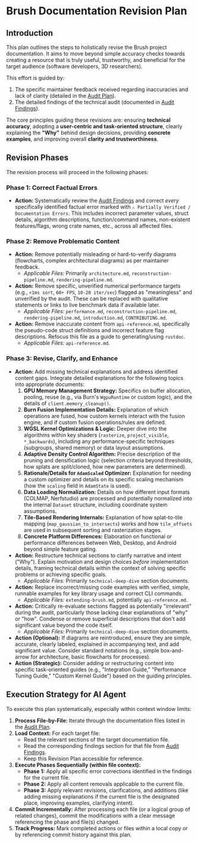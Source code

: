 # Brush Documentation Revision Plan

## Introduction

This plan outlines the steps to holistically revise the Brush project documentation. It aims to move beyond simple accuracy checks towards creating a resource that is truly useful, trustworthy, and beneficial for the target audience (software developers, 3D researchers).

This effort is guided by:
1.  The specific maintainer feedback received regarding inaccuracies and lack of clarity (detailed in the [Audit Plan](./docs-ai-agent-audit-plan.md)).
2.  The detailed findings of the technical audit (documented in [Audit Findings](./docs-audit-findings-gemini.md)).

The core principles guiding these revisions are: ensuring **technical accuracy**, adopting a **user-centric and task-oriented structure**, clearly explaining the **"Why"** behind design decisions, providing **concrete examples**, and improving overall **clarity and trustworthiness**.

## Revision Phases

The revision process will proceed in the following phases:

### Phase 1: Correct Factual Errors

*   **Action:** Systematically review the [Audit Findings](./docs-audit-findings-gemini.md) and correct *every* specifically identified factual error marked with `⚠️ Partially Verified / Documentation Errors`. This includes incorrect parameter values, struct details, algorithm descriptions, function/command names, non-existent features/flags, wrong crate names, etc., across all affected files.

### Phase 2: Remove Problematic Content

*   **Action:** Remove potentially misleading or hard-to-verify diagrams (flowcharts, complex architectural diagrams) as per maintainer feedback.
    *   *Applicable Files:* Primarily `architecture.md`, `reconstruction-pipeline.md`, `rendering-pipeline.md`.
*   **Action:** Remove specific, unverified numerical performance targets (e.g., `<1ms sort`, `60+ FPS`, `10-20 iter/sec`) flagged as "meaningless" and unverified by the audit. These can be replaced with qualitative statements or links to live benchmark data if available later.
    *   *Applicable Files:* `performance.md`, `reconstruction-pipeline.md`, `rendering-pipeline.md`, `introduction.md`, `CONTRIBUTING.md`.
*   **Action:** Remove inaccurate content from `api-reference.md`, specifically the pseudo-code struct definitions and incorrect feature flag descriptions. Refocus this file as a guide to generating/using `rustdoc`.
    *   *Applicable Files:* `api-reference.md`.

### Phase 3: Revise, Clarify, and Enhance

*   **Action:** Add missing technical explanations and address identified content gaps. Integrate detailed explanations for the following topics into appropriate documents:
    1.  **GPU Memory Management Strategy:** Specifics on buffer allocation, pooling, reuse (e.g., via Burn's `WgpuRuntime` or custom logic), and the details of `client.memory_cleanup()`.
    2.  **Burn Fusion Implementation Details:** Explanation of which operations are fused, how custom kernels interact with the fusion engine, and if custom fusion operations/rules are defined.
    3.  **WGSL Kernel Optimizations & Logic:** Deeper dive into the algorithms within key shaders (`rasterize`, `project_visible`, `*_backwards`), including any performance-specific techniques (subgroups, shared memory) or data layout assumptions.
    4.  **Adaptive Density Control Algorithm:** Precise description of the pruning and densification logic (selection criteria beyond thresholds, how splats are split/cloned, how new parameters are determined).
    5.  **Rationale/Details for `AdamScaled` Optimizer:** Explanation for needing a custom optimizer and details on its specific scaling mechanism (how the `scaling` field in `AdamState` is used).
    6.  **Data Loading Normalization:** Details on how different input formats (COLMAP, Nerfstudio) are processed and potentially normalized into the internal `Dataset` structure, including coordinate system assumptions.
    7.  **Tile-Based Rendering Internals:** Explanation of how splat-to-tile mapping (`map_gaussian_to_intersects`) works and how `tile_offsets` are used in subsequent sorting and rasterization stages.
    8.  **Concrete Platform Differences:** Elaboration on functional or performance differences between Web, Desktop, and Android beyond simple feature gating.
*   **Action:** Restructure technical sections to clarify narrative and intent ("Why"). Explain motivation and design choices *before* implementation details, framing technical details within the context of solving specific problems or achieving specific goals.
    *   *Applicable Files:* Primarily `technical-deep-dive` section documents.
*   **Action:** Replace incorrect/missing code examples with verified, simple, runnable examples for key library usage and correct CLI commands.
    *   *Applicable Files:* `extending-brush.md`, potentially `api-reference.md`.
*   **Action:** Critically re-evaluate sections flagged as potentially "irrelevant" during the audit, particularly those lacking clear explanations of "why" or "how". Condense or remove superficial descriptions that don't add significant value beyond the code itself.
    *   *Applicable Files:* Primarily `technical-deep-dive` section documents.
*   **Action (Optional):** If diagrams are reintroduced, ensure they are simple, accurate, clearly labeled, explained in accompanying text, and add significant value. Consider standard notations (e.g., simple box-and-arrow for architecture, basic flowcharts for processes).
*   **Action (Strategic):** Consider adding or restructuring content into specific task-oriented guides (e.g., "Integration Guide," "Performance Tuning Guide," "Custom Kernel Guide") based on the guiding principles.

## Execution Strategy for AI Agent

To execute this plan systematically, especially within context window limits:

1.  **Process File-by-File:** Iterate through the documentation files listed in the [Audit Plan](./docs-ai-agent-audit-plan.md).
2.  **Load Context:** For each target file:
    *   Read the relevant sections of the target documentation file.
    *   Read the corresponding findings section for that file from [Audit Findings](./docs-audit-findings-gemini.md).
    *   Keep this Revision Plan accessible for reference.
3.  **Execute Phases Sequentially (within file context):**
    *   **Phase 1:** Apply all specific error corrections identified in the findings for the current file.
    *   **Phase 2:** Apply all content removals applicable to the current file.
    *   **Phase 3:** Apply relevant revisions, clarifications, and additions (like adding missing explanations if the current file is the designated place, improving examples, clarifying intent).
4.  **Commit Incrementally:** After processing each file (or a logical group of related changes), commit the modifications with a clear message referencing the phase and file(s) changed.
5.  **Track Progress:** Mark completed actions or files within a local copy or by referencing commit history against this plan. 